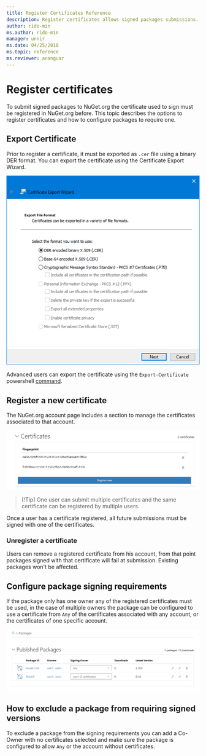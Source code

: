 ```yaml
---
title: Register Certificates Reference
description: Register certificates allows signed packages submissions.
author: rido-min
ms.author: rido-min
manager: unnir
ms.date: 04/25/2018
ms.topic: reference
ms.reviewer: ananguar
---
```


# Register certificates

To submit signed packages to NuGet.org the certificate used to sign must be registered in NuGet.org before. This topic describes the options to register certificates and how to configure packages to require one.

## Export  Certificate  

Prior to register a certificate, it must  be exported as `.cer` file using a binary DER format. You can export the certificate using the Certificate Export Wizard.

![Certificate Export Wizard](media/CertificateExportWizard.png) 

Advanced users can export the certificate using the `Export-Certificate` powershell [command](https://docs.microsoft.com/en-us/powershell/module/pkiclient/export-certificate?view=win10-ps).

## Register a new certificate

The NuGet.org account page includes a section to manage the certificates associated to that account.

![Registered Certificates](media/registered-certs.png)


>[!Tip] One user can submit multiple certificates and the same certificate can be registered by multiple users.


Once a user has a certificate registered, all future submissions must be signed with one of the certificates.

### Unregister a certificate

Users can remove a registered certificate from his account, from that point packages signed with that certificate will fail at submission. Existing packages won't be affected.


## Configure package signing requirements

If the package only has one owner any of the registered certificates must be used, in the case of multiple owners the package can be configured to use a certificate from `Any` of the certificates associated with any account, or the certificates of one specific account.

![Configure package signers](media/configure-package-signers.png)

## How to exclude a package from requiring signed versions

To exclude a package from the signing requirements you can add a Co-Owner with no certificates selected and make sure the package is configured to allow `Any` or the account without certificates.





